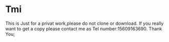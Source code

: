 # Tmi
This is Just for a privat work,please do not clone or download.
If you really want to get a copy please contact me as Tel number:15609163690.
Thank You;
